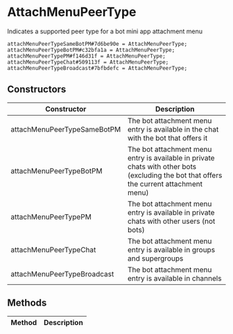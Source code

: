# AttachMenuPeerType
Indicates a supported peer type for a bot mini app attachment menu

```
attachMenuPeerTypeSameBotPM#7d6be90e = AttachMenuPeerType;
attachMenuPeerTypeBotPM#c32bfa1a = AttachMenuPeerType;
attachMenuPeerTypePM#f146d31f = AttachMenuPeerType;
attachMenuPeerTypeChat#509113f = AttachMenuPeerType;
attachMenuPeerTypeBroadcast#7bfbdefc = AttachMenuPeerType;
```

## Constructors
| Constructor | Description |
| ---- | ----------- |
| attachMenuPeerTypeSameBotPM | The bot attachment menu entry is available in the chat with the bot that offers it |
| attachMenuPeerTypeBotPM | The bot attachment menu entry is available in private chats with other bots (excluding the bot that offers the current attachment menu) |
| attachMenuPeerTypePM | The bot attachment menu entry is available in private chats with other users (not bots) |
| attachMenuPeerTypeChat | The bot attachment menu entry is available in groups and supergroups |
| attachMenuPeerTypeBroadcast | The bot attachment menu entry is available in channels |


## Methods
| Method | Description |
| ---- | ----------- |


